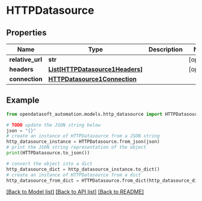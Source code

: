# HTTPDatasource


## Properties

Name | Type | Description | Notes
------------ | ------------- | ------------- | -------------
**relative_url** | **str** |  | [optional] 
**headers** | [**List[HTTPDatasource1Headers]**](HTTPDatasource1Headers.md) |  | [optional] 
**connection** | [**HTTPDatasource1Connection**](HTTPDatasource1Connection.md) |  | 

## Example

```python
from opendatasoft_automation.models.http_datasource import HTTPDatasource

# TODO update the JSON string below
json = "{}"
# create an instance of HTTPDatasource from a JSON string
http_datasource_instance = HTTPDatasource.from_json(json)
# print the JSON string representation of the object
print(HTTPDatasource.to_json())

# convert the object into a dict
http_datasource_dict = http_datasource_instance.to_dict()
# create an instance of HTTPDatasource from a dict
http_datasource_from_dict = HTTPDatasource.from_dict(http_datasource_dict)
```
[[Back to Model list]](../README.md#documentation-for-models) [[Back to API list]](../README.md#documentation-for-api-endpoints) [[Back to README]](../README.md)


